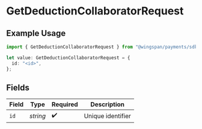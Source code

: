 # GetDeductionCollaboratorRequest

## Example Usage

```typescript
import { GetDeductionCollaboratorRequest } from "@wingspan/payments/sdk/models/operations";

let value: GetDeductionCollaboratorRequest = {
  id: "<id>",
};
```

## Fields

| Field              | Type               | Required           | Description        |
| ------------------ | ------------------ | ------------------ | ------------------ |
| `id`               | *string*           | :heavy_check_mark: | Unique identifier  |